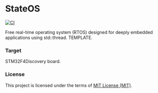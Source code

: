 # StateOS
  [![CI](https://github.com/stateos/stateos_cpp11/actions/workflows/test.yml/badge.svg)](https://github.com/stateos/stateos_cpp11/actions/workflows/test.yml)

Free real-time operating system (RTOS) designed for deeply embedded applications using std::thread.
TEMPLATE.

### Target

STM32F4Discovery board.

### License

This project is licensed under the terms of [MIT License (MIT)](https://opensource.org/licenses/MIT).
